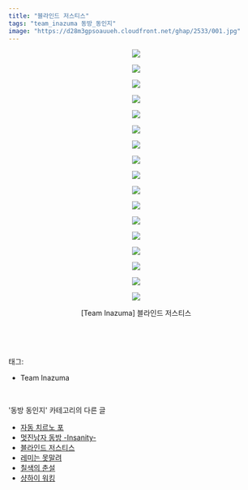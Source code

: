 ```yaml
---
title: "블라인드 저스티스"
tags: "team_inazuma 동방_동인지"
image: "https://d28m3gpsoauueh.cloudfront.net/ghap/2533/001.jpg"
---
```

<div class="article">
<p style="text-align: center; clear: none; float: none;"><img src="{{ site.imgserver4 }}/ghap/2533/001.jpg"/></p>
<p style="text-align: center; clear: none; float: none;"><img src="{{ site.imgserver4 }}/ghap/2533/002.jpg"/></p>
<p style="text-align: center; clear: none; float: none;"><img src="{{ site.imgserver4 }}/ghap/2533/003.jpg"/></p>
<p style="text-align: center; clear: none; float: none;"><img src="{{ site.imgserver4 }}/ghap/2533/004.jpg"/></p>
<p style="text-align: center; clear: none; float: none;"><img src="{{ site.imgserver4 }}/ghap/2533/005.jpg"/></p>
<p style="text-align: center; clear: none; float: none;"><img src="{{ site.imgserver4 }}/ghap/2533/006.jpg"/></p>
<p style="text-align: center; clear: none; float: none;"><img src="{{ site.imgserver4 }}/ghap/2533/007.jpg"/></p>
<p style="text-align: center; clear: none; float: none;"><img src="{{ site.imgserver4 }}/ghap/2533/008.jpg"/></p>
<p style="text-align: center; clear: none; float: none;"><img src="{{ site.imgserver4 }}/ghap/2533/009.jpg"/></p>
<p style="text-align: center; clear: none; float: none;"><img src="{{ site.imgserver4 }}/ghap/2533/010.jpg"/></p>
<p style="text-align: center; clear: none; float: none;"><img src="{{ site.imgserver4 }}/ghap/2533/011.jpg"/></p>
<p style="text-align: center; clear: none; float: none;"><img src="{{ site.imgserver4 }}/ghap/2533/012.jpg"/></p>
<p style="text-align: center; clear: none; float: none;"><img src="{{ site.imgserver4 }}/ghap/2533/013.jpg"/></p>
<p style="text-align: center; clear: none; float: none;"><img src="{{ site.imgserver4 }}/ghap/2533/014.jpg"/></p>
<p style="text-align: center; clear: none; float: none;"><img src="{{ site.imgserver4 }}/ghap/2533/015.jpg"/></p>
<p style="text-align: center; clear: none; float: none;"><img src="{{ site.imgserver4 }}/ghap/2533/016.jpg"/></p>
<p style="text-align: center; clear: none; float: none;"><img src="{{ site.imgserver4 }}/ghap/2533/017.jpg"/></p>
<p style="text-align: center; clear: none; float: none;">[Team Inazuma] 블라인드 저스티스</p>
<p><br/></p>
</div><br/>
<div class="tagTrail">
<p>태그: </p>
<ul>
<li>Team Inazuma</li>
</ul>
</div><br/>
<div class="another">
<p>'동방 동인지' 카테고리의 다른 글</p>
<ul>
<li><a href="/ghap_2536">자동 치르노 포</a></li>
<li><a href="/ghap_2535">멋진남자 동방 -Insanity-</a></li>
<li><a href="/ghap_2533">블라인드 저스티스</a></li>
<li><a href="/ghap_2532">레미는 못말려</a></li>
<li><a href="/ghap_2531">칠색의 춘설</a></li>
<li><a href="/ghap_2530">샹하이 워킹</a></li>
</ul>
</div><br/>
<div class="cb_module cb_fluid">
<div class="cb_wrt cb_profile">
</div><!-- commentList close -->
</div><br/>
